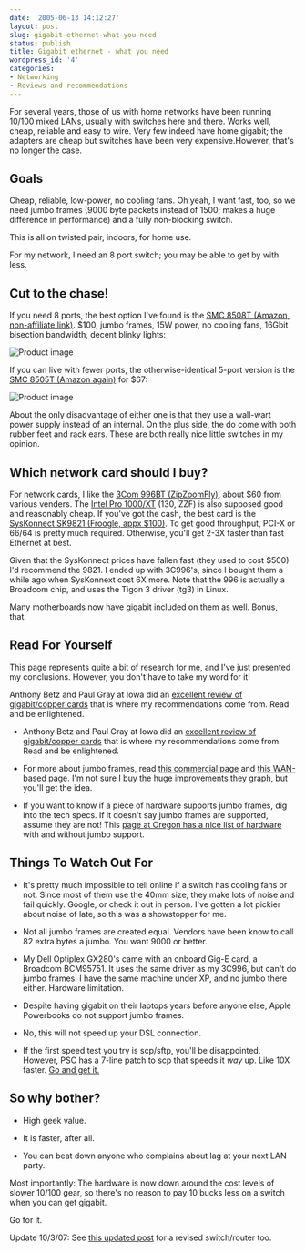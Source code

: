 ```yaml
---
date: '2005-06-13 14:12:27'
layout: post
slug: gigabit-ethernet-what-you-need
status: publish
title: Gigabit ethernet - what you need
wordpress_id: '4'
categories:
- Networking
- Reviews and recommendations
---
```


For several years, those of us with home networks have been running 10/100 mixed LANs, usually with switches here and there. Works well, cheap, reliable and easy to wire. Very few indeed have home gigabit; the adapters are cheap but switches have been very expensive.However, that's no longer the case.


## Goals


Cheap, reliable, low-power, no cooling fans. Oh yeah, I want fast, too, so we need jumbo frames (9000 byte packets instead of 1500; makes a huge difference in performance) and a fully non-blocking switch.

This is all on twisted pair, indoors, for home use.

For my network, I need an 8 port switch; you may be able to get by with less.


## Cut to the chase!


If you need 8 ports, the best option I've found is the [SMC 8508T (Amazon, non-affiliate link)](http://www.amazon.com/exec/obidos/tg/detail/-/B0000AKA95/qid=1108072034/sr=8-1/ref=sr_8_xs_ap_i1_xgl23/102-3980408-2513710?v=glance&s=electronics&n=507846). $100, jumbo frames, 15W power, no cooling fans, 16Gbit bisection bandwidth, decent blinky lights:


![Product image](http://www.phfactor.net/smc8508t.jpg)


If you can live with fewer ports, the otherwise-identical 5-port version is the [SMC 8505T (Amazon again)](http://www.amazon.com/exec/obidos/ASIN/B0000AKA94/qid%3D1108072400/sr%3D11-1/ref%3Dsr%5F11%5F1/102-3980408-2513710) for $67:


![Product image](http://www.phfactor.net/smc8505t.jpg)


About the only disadvantage of either one is that they use a wall-wart power supply instead of an internal. On the plus side, the do come with both rubber feet and rack ears. These are both really nice little switches in my opinion.


## Which network card should I buy?


For network cards, I like the [3Com 996BT (ZipZoomFly)](http://www.zipzoomfly.com/jsp/ProductDetail.jsp?ProductCode=250045), about $60 from various venders. The [Intel Pro 1000/XT](http://www.zipzoomfly.com/jsp/ProductDetail.jsp?ProductCode=251402) (130, ZZF) is also supposed good and reasonably cheap. If you've got the cash, the best card is the [SysKonnect SK9821 (Froogle, appx $100)](http://froogle.google.com/froogle?q=syskonnect+9821&btnG=Search+Froogle). To get good throughput, PCI-X or 66/64 is pretty much required. Otherwise, you'll get 2-3X faster than fast Ethernet at best.

Given that the SysKonnect prices have fallen fast (they used to cost $500) I'd recommend the 9821. I ended up with 3C996's, since I bought them a while ago when SysKonnext cost 6X more. Note that the 996 is actually a Broadcom chip, and uses the Tigon 3 driver (tg3) in Linux.

Many motherboards now have gigabit included on them as well. Bonus, that.


## Read For Yourself


This page represents quite a bit of research for me, and I've just presented my conclusions. However, you don't have to take my word for it!

Anthony Betz and Paul Gray at Iowa did an [excellent review of gigabit/copper cards](http://www.cs.uni.edu/%7Egray/gig-over-copper/gig-over-copper.html) that is where my recommendations come from. Read and be enlightened.



	
  * Anthony Betz and Paul Gray at Iowa did an [excellent review of gigabit/copper cards](http://www.cs.uni.edu/%7Egray/gig-over-copper/gig-over-copper.html) that is where my recommendations come from. Read and be enlightened.

	
  * For more about jumbo frames, read [this commercial page](http://www.small-tree.com/jumbo1.htm) and [this WAN-based page](http://sd.wareonearth.com/%7Ephil/jumbo.html). I'm not sure I buy the huge improvements they graph, but you'll get the idea.

	
  * If you want to know if a piece of hardware supports jumbo frames, dig into the tech specs. If it doesn't say jumbo frames are supported, assume they are not! This [page at Oregon has a nice list of hardware](http://darkwing.uoregon.edu/%7Ejoe/jumbo-clean-gear.html) with and without jumbo support.




## Things To Watch Out For





	
  * It's pretty much impossible to tell online if a switch has cooling fans or not. Since most of them use the 40mm size, they make lots of noise and fail quickly. Google, or check it out in person. I've gotten a lot pickier about noise of late, so this was a showstopper for me.

	
  * Not all jumbo frames are created equal. Vendors have been know to call 82 extra bytes a jumbo. You want 9000 or better.

	
  * My Dell Optiplex GX280's came with an onboard Gig-E card, a Broadcom BCM95751. It uses the same driver as my 3C996, but can't do jumbo frames! I have the same machine under XP, and no jumbo there either. Hardware limitation.

	
  * Despite having gigabit on their laptops years before anyone else, Apple Powerbooks do not support jumbo frames.

	
  * No, this will not speed up your DSL connection.

	
  * If the first speed test you try is scp/sftp, you'll be disappointed. However, PSC has a 7-line patch to scp that speeds it _way_ up. Like 10X faster. [Go and get it.](http://www.psc.edu/networking/projects/hpn-ssh/)




## So why bother?





	
  * High geek value.

	
  * It is faster, after all.

	
  * You can beat down anyone who complains about lag at your next LAN party.


Most importantly: The hardware is now down around the cost levels of slower 10/100 gear, so there's no reason to pay 10 bucks less on a switch when you can get gigabit.

Go for it.

Update 10/3/07: See [this updated post](http://www.phfactor.net/wp/2007/10/04/more-cool-networking-gear/) for a revised switch/router too.
